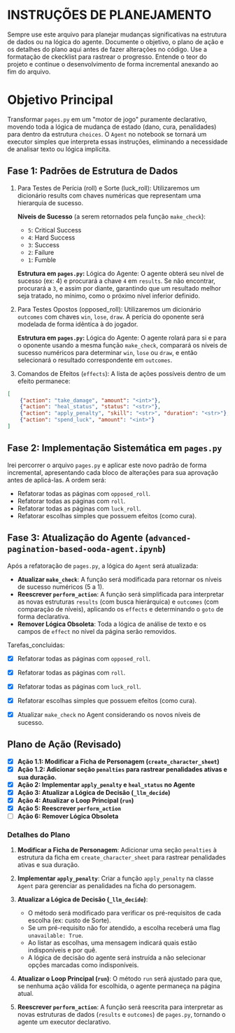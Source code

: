 # INSTRUÇÕES DE PLANEJAMENTO

Sempre use este arquivo para planejar mudanças significativas na estrutura de dados ou na lógica do agente. Documente o objetivo, o plano de ação e os detalhes do plano aqui antes de fazer alterações no código. Use a formatação de ckecklist para rastrear o progresso. Entende o teor do projeto e continue o desenvolvimento de forma incremental anexando ao fim do arquivo.

# Objetivo Principal

Transformar `pages.py` em um "motor de jogo" puramente declarativo, movendo toda a lógica de mudança de estado (dano, cura, penalidades) para dentro da estrutura `choices`. O `Agent` no notebook se tornará um executor simples que interpreta essas instruções, eliminando a necessidade de analisar texto ou lógica implícita.

## Fase 1: Padrões de Estrutura de Dados

1. Para Testes de Perícia (roll) e Sorte (luck_roll): Utilizaremos um dicionário results com chaves numéricas que representam uma hierarquia de sucesso.

    **Níveis de Sucesso** (a serem retornados pela função `make_check`):
    - `5`: Critical Success
    - `4`: Hard Success
    - `3`: Success
    - `2`: Failure
    - `1`: Fumble

    **Estrutura em `pages.py`:**
    Lógica do Agente: O agente obterá seu nível de sucesso (ex: 4) e procurará a chave `4` em `results`. Se não encontrar, procurará a `3`, e assim por diante, garantindo que um resultado melhor seja tratado, no mínimo, como o próximo nível inferior definido.

2. Para Testes Opostos (opposed_roll): Utilizaremos um dicionário `outcomes` com chaves `win`, `lose`, `draw`. A perícia do oponente será modelada de forma idêntica à do jogador.

    **Estrutura em `pages.py`:**
    Lógica do Agente: O agente rolará para si e para o oponente usando a mesma função `make_check`, comparará os níveis de sucesso numéricos para determinar `win`, `lose` ou `draw`, e então selecionará o resultado correspondente em `outcomes`.

3. Comandos de Efeitos (`effects`): A lista de ações possíveis dentro de um efeito permanece:
```json
[
    {"action": "take_damage", "amount": "<int>"},
    {"action": "heal_status", "status": "<str>"},
    {"action": "apply_penalty", "skill": "<str>", "duration": "<str>"},
    {"action": "spend_luck", "amount": "<int>"}
]
```

## Fase 2: Implementação Sistemática em `pages.py`

Irei percorrer o arquivo `pages.py` e aplicar este novo padrão de forma incremental, apresentando cada bloco de alterações para sua aprovação antes de aplicá-las. A ordem será:

- Refatorar todas as páginas com `opposed_roll`.
- Refatorar todas as páginas com `roll`.
- Refatorar todas as páginas com `luck_roll`.
- Refatorar escolhas simples que possuem efeitos (como cura).

## Fase 3: Atualização do Agente (`advanced-pagination-based-ooda-agent.ipynb`)

Após a refatoração de `pages.py`, a lógica do `Agent` será atualizada:

- **Atualizar `make_check`**: A função será modificada para retornar os níveis de sucesso numéricos (5 a 1).
- **Reescrever `perform_action`**: A função será simplificada para interpretar as novas estruturas `results` (com busca hierárquica) e `outcomes` (com comparação de níveis), aplicando os `effects` e determinando o `goto` de forma declarativa.
- **Remover Lógica Obsoleta**: Toda a lógica de análise de texto e os campos de `effect` no nível da página serão removidos.

Tarefas_concluidas:
- [x] Refatorar todas as páginas com `opposed_roll`.
- [x] Refatorar todas as páginas com `roll`.
- [x] Refatorar todas as páginas com `luck_roll`.
- [x] Refatorar escolhas simples que possuem efeitos (como cura).
- [x] Atualizar `make_check` no Agent considerando os novos níveis de sucesso.


## Plano de Ação (Revisado)

- [x] **Ação 1.1: Modificar a Ficha de Personagem (`create_character_sheet`)**
- [x] **Ação 1.2: Adicionar seção `penalties` para rastrear penalidades ativas e sua duração.**
- [x] **Ação 2: Implementar `apply_penalty` e `heal_status` no Agente**
- [x] **Ação 3: Atualizar a Lógica de Decisão (`_llm_decide`)**
- [x] **Ação 4: Atualizar o Loop Principal (`run`)**
- [x] **Ação 5: Reescrever `perform_action`**
- [ ] **Ação 6: Remover Lógica Obsoleta**

### Detalhes do Plano

1.  **Modificar a Ficha de Personagem**: Adicionar uma seção `penalties` à estrutura da ficha em `create_character_sheet` para rastrear penalidades ativas e sua duração.

2.  **Implementar `apply_penalty`**: Criar a função `apply_penalty` na classe `Agent` para gerenciar as penalidades na ficha do personagem.

3.  **Atualizar a Lógica de Decisão (`_llm_decide`)**:
    *   O método será modificado para verificar os pré-requisitos de cada escolha (ex: custo de Sorte).
    *   Se um pré-requisito não for atendido, a escolha receberá uma flag `unavailable: True`.
    *   Ao listar as escolhas, uma mensagem indicará quais estão indisponíveis e por quê.
    *   A lógica de decisão do agente será instruída a não selecionar opções marcadas como indisponíveis.

4.  **Atualizar o Loop Principal (`run`)**: O método `run` será ajustado para que, se nenhuma ação válida for escolhida, o agente permaneça na página atual.

5.  **Reescrever `perform_action`**: A função será reescrita para interpretar as novas estruturas de dados (`results` e `outcomes`) de `pages.py`, tornando o agente um executor declarativo.